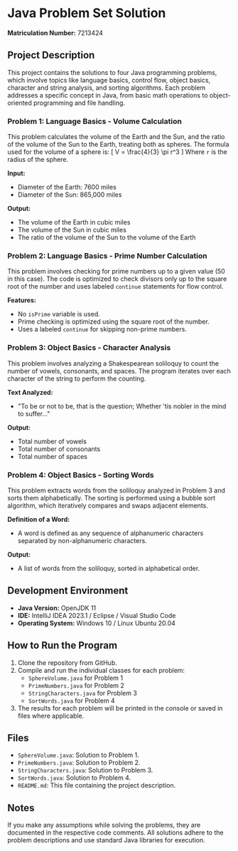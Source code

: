 # Java Problem Set Solution

**Matriculation Number:** 7213424

## Project Description

This project contains the solutions to four Java programming problems, which involve topics like language basics, control flow, object basics, character and string analysis, and sorting algorithms. Each problem addresses a specific concept in Java, from basic math operations to object-oriented programming and file handling.

### Problem 1: Language Basics - Volume Calculation
This problem calculates the volume of the Earth and the Sun, and the ratio of the volume of the Sun to the Earth, treating both as spheres. The formula used for the volume of a sphere is:
\[ V = \frac{4}{3} \pi r^3 \]
Where `r` is the radius of the sphere.

**Input:**
- Diameter of the Earth: 7600 miles
- Diameter of the Sun: 865,000 miles

**Output:**
- The volume of the Earth in cubic miles
- The volume of the Sun in cubic miles
- The ratio of the volume of the Sun to the volume of the Earth

### Problem 2: Language Basics - Prime Number Calculation
This problem involves checking for prime numbers up to a given value (50 in this case). The code is optimized to check divisors only up to the square root of the number and uses labeled `continue` statements for flow control.

**Features:**
- No `isPrime` variable is used.
- Prime checking is optimized using the square root of the number.
- Uses a labeled `continue` for skipping non-prime numbers.

### Problem 3: Object Basics - Character Analysis
This problem involves analyzing a Shakespearean soliloquy to count the number of vowels, consonants, and spaces. The program iterates over each character of the string to perform the counting.

**Text Analyzed:**
- "To be or not to be, that is the question; Whether 'tis nobler in the mind to suffer..."

**Output:**
- Total number of vowels
- Total number of consonants
- Total number of spaces

### Problem 4: Object Basics - Sorting Words
This problem extracts words from the soliloquy analyzed in Problem 3 and sorts them alphabetically. The sorting is performed using a bubble sort algorithm, which iteratively compares and swaps adjacent elements.

**Definition of a Word:**
- A word is defined as any sequence of alphanumeric characters separated by non-alphanumeric characters.

**Output:**
- A list of words from the soliloquy, sorted in alphabetical order.

## Development Environment

- **Java Version:** OpenJDK 11
- **IDE:** IntelliJ IDEA 2023.1 / Eclipse / Visual Studio Code
- **Operating System:** Windows 10 / Linux Ubuntu 20.04

## How to Run the Program

1. Clone the repository from GitHub.
2. Compile and run the individual classes for each problem:
   - `SphereVolume.java` for Problem 1
   - `PrimeNumbers.java` for Problem 2
   - `StringCharacters.java` for Problem 3
   - `SortWords.java` for Problem 4
3. The results for each problem will be printed in the console or saved in files where applicable.

## Files

- `SphereVolume.java`: Solution to Problem 1.
- `PrimeNumbers.java`: Solution to Problem 2.
- `StringCharacters.java`: Solution to Problem 3.
- `SortWords.java`: Solution to Problem 4.
- `README.md`: This file containing the project description.

## Notes

If you make any assumptions while solving the problems, they are documented in the respective code comments. All solutions adhere to the problem descriptions and use standard Java libraries for execution.
